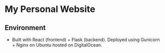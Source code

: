 # My Personal Website 

## Environment

- Built with React (frontend) + Flask (backend). Deployed using Gunicorn + Nginx on Ubuntu hosted on DigitalOcean.
